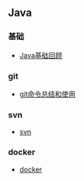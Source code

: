 ## Java

### 基础

* [Java基础回顾](/java.基础)

### git

* [git命令总结和使用](/工具svn_git_docker/git.md)

### svn

* [ svn](/工具svn_git_docker/svn.md)

### docker

* [ docker](/工具/svn_git_docker/docker.md)







